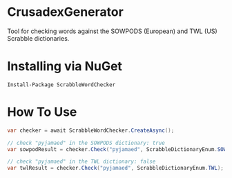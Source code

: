 # CrusadexGenerator

Tool for checking words against the SOWPODS (European) and TWL (US) Scrabble dictionaries.

# Installing via NuGet

    Install-Package ScrabbleWordChecker
    
# How To Use

```csharp
var checker = await ScrabbleWordChecker.CreateAsync();

// check "pyjamaed" in the SOWPODS dictionary: true
var sowpodResult = checker.Check("pyjamaed", ScrabbleDictionaryEnum.SOWPODS);

// check "pyjamaed" in the TWL dictionary: false
var twlResult = checker.Check("pyjamaed", ScrabbleDictionaryEnum.TWL);
```

